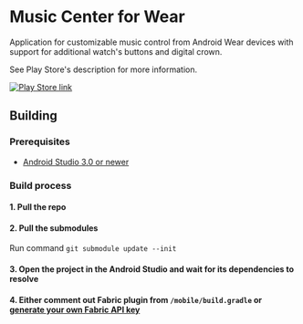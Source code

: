 Music Center for Wear
================================

Application for customizable music control from Android Wear devices with support for additional watch's buttons and digital crown.

See Play Store's description for more information.

[![Play Store link](https://play.google.com/intl/en_us/badges/images/badge_new.png)](https://play.google.com/store/apps/details?id=com.matejdro.wearmusiccenter)


## Building

### Prerequisites

* [Android Studio 3.0 or newer](https://developer.android.com/studio/index.html)

### Build process

#### 1. Pull the repo
#### 2. Pull the submodules

Run command `git submodule update --init`

#### 3. Open the project in the Android Studio and wait for its dependencies to resolve

#### 4. Either comment out Fabric plugin from `/mobile/build.gradle` or [generate your own Fabric API key](https://docs.fabric.io/android/fabric/settings/api-keys.html)